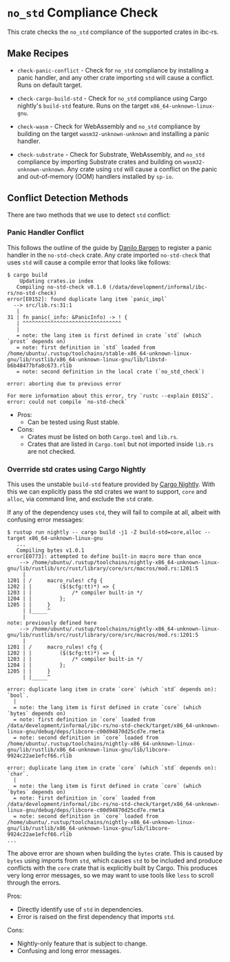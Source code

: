 # `no_std` Compliance Check

This crate checks the `no_std` compliance of the supported crates in ibc-rs.

## Make Recipes

- `check-panic-conflict` - Check for `no_std` compliance by installing a panic handler, and any other crate importing `std` will cause a conflict. Runs on default target.

- `check-cargo-build-std` - Check for `no_std` compliance using Cargo nightly's `build-std` feature. Runs on the target `x86_64-unknown-linux-gnu`.

- `check-wasm` - Check for WebAssembly and `no_std` compliance by building on the target `wasm32-unknown-unknown` and installing a panic handler.

- `check-substrate` - Check for Substrate, WebAssembly, and `no_std` compliance by importing Substrate crates and building on `wasm32-unknown-unknown`. Any crate using `std` will cause a conflict on the panic and out-of-memory (OOM) handlers installed by `sp-io`.

## Conflict Detection Methods

There are two methods that we use to detect `std` conflict:

### Panic Handler Conflict

This follows the outline of the guide by
[Danilo Bargen](https://blog.dbrgn.ch/2019/12/24/testing-for-no-std-compatibility/)
to register a panic handler in the `no-std-check` crate.
Any crate imported `no-std-check` that uses `std` will cause a compile error that
looks like follows:

```
$ cargo build
    Updating crates.io index
   Compiling no-std-check v0.1.0 (/data/development/informal/ibc-rs/no-std-check)
error[E0152]: found duplicate lang item `panic_impl`
  --> src/lib.rs:31:1
   |
31 | fn panic(_info: &PanicInfo) -> ! {
   | ^^^^^^^^^^^^^^^^^^^^^^^^^^^^^^^^
   |
   = note: the lang item is first defined in crate `std` (which `prost` depends on)
   = note: first definition in `std` loaded from /home/ubuntu/.rustup/toolchains/stable-x86_64-unknown-linux-gnu/lib/rustlib/x86_64-unknown-linux-gnu/lib/libstd-b6b48477bfa8c673.rlib
   = note: second definition in the local crate (`no_std_check`)

error: aborting due to previous error

For more information about this error, try `rustc --explain E0152`.
error: could not compile `no-std-check`
```

- Pros:
  - Can be tested using Rust stable.
- Cons:
  - Crates must be listed on both `Cargo.toml` and `lib.rs`.
  - Crates that are listed in `Cargo.toml` but not imported inside `lib.rs` are not checked.

### Overrride std crates using Cargo Nightly

This uses the unstable `build-std` feature provided by
[Cargo Nightly](https://doc.rust-lang.org/nightly/cargo/reference/unstable.html#build-std).
With this we can explicitly pass the std crates we want to support, `core` and `alloc`,
via command line, and exclude the `std` crate.

If any of the dependency uses `std`, they will fail to compile at all, albeit with
confusing error messages:

```
$ rustup run nightly -- cargo build -j1 -Z build-std=core,alloc --target x86_64-unknown-linux-gnu
   ...
   Compiling bytes v1.0.1
error[E0773]: attempted to define built-in macro more than once
    --> /home/ubuntu/.rustup/toolchains/nightly-x86_64-unknown-linux-gnu/lib/rustlib/src/rust/library/core/src/macros/mod.rs:1201:5
     |
1201 | /     macro_rules! cfg {
1202 | |         ($($cfg:tt)*) => {
1203 | |             /* compiler built-in */
1204 | |         };
1205 | |     }
     | |_____^
     |
note: previously defined here
    --> /home/ubuntu/.rustup/toolchains/nightly-x86_64-unknown-linux-gnu/lib/rustlib/src/rust/library/core/src/macros/mod.rs:1201:5
     |
1201 | /     macro_rules! cfg {
1202 | |         ($($cfg:tt)*) => {
1203 | |             /* compiler built-in */
1204 | |         };
1205 | |     }
     | |_____^

error: duplicate lang item in crate `core` (which `std` depends on): `bool`.
  |
  = note: the lang item is first defined in crate `core` (which `bytes` depends on)
  = note: first definition in `core` loaded from /data/development/informal/ibc-rs/no-std-check/target/x86_64-unknown-linux-gnu/debug/deps/libcore-c00d94870d25cd7e.rmeta
  = note: second definition in `core` loaded from /home/ubuntu/.rustup/toolchains/nightly-x86_64-unknown-linux-gnu/lib/rustlib/x86_64-unknown-linux-gnu/lib/libcore-9924c22ae1efcf66.rlib

error: duplicate lang item in crate `core` (which `std` depends on): `char`.
  |
  = note: the lang item is first defined in crate `core` (which `bytes` depends on)
  = note: first definition in `core` loaded from /data/development/informal/ibc-rs/no-std-check/target/x86_64-unknown-linux-gnu/debug/deps/libcore-c00d94870d25cd7e.rmeta
  = note: second definition in `core` loaded from /home/ubuntu/.rustup/toolchains/nightly-x86_64-unknown-linux-gnu/lib/rustlib/x86_64-unknown-linux-gnu/lib/libcore-9924c22ae1efcf66.rlib
...
```

The above error are shown when building the `bytes` crate. This is caused by `bytes` using imports from `std`,
which causes `std` to be included and produce conflicts with the `core` crate that is explicitly built by Cargo.
This produces very long error messages, so we may want to use tools like `less` to scroll through the errors.

Pros:
  - Directly identify use of `std` in dependencies.
  - Error is raised on the first dependency that imports `std`.

Cons:
  - Nightly-only feature that is subject to change.
  - Confusing and long error messages.
